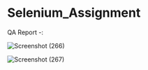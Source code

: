 # Selenium_Assignment
QA
Report -: 


![Screenshot (266)](https://user-images.githubusercontent.com/80530004/172772204-5da1827a-4b67-4ff6-a865-9ba8d059985d.png)



![Screenshot (267)](https://user-images.githubusercontent.com/80530004/172772234-8095aaed-a9c1-4a36-a9c3-365d0e7b6733.png)
